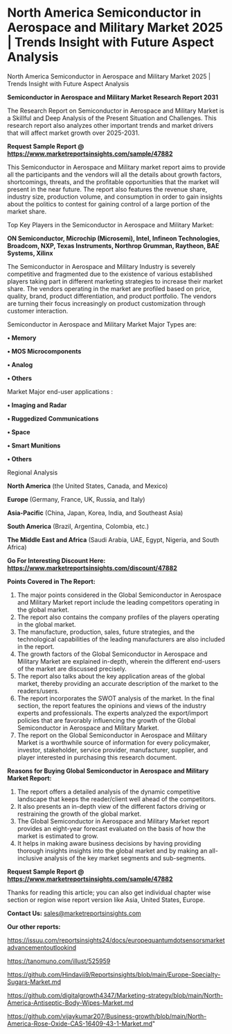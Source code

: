 # North America Semiconductor in Aerospace and Military Market 2025 | Trends Insight with Future Aspect Analysis
North America Semiconductor in Aerospace and Military Market 2025 | Trends Insight with Future Aspect Analysis

<strong>Semiconductor in Aerospace and Military Market Research Report 2031</strong>

The Research Report on Semiconductor in Aerospace and Military Market is a Skillful and Deep Analysis of the Present Situation and Challenges. This research report also analyzes other important trends and market drivers that will affect market growth over 2025-2031.

<strong>Request Sample Report @ <a href=https://www.marketreportsinsights.com/sample/47882>https://www.marketreportsinsights.com/sample/47882</a></strong>

This Semiconductor in Aerospace and Military market report aims to provide all the participants and the vendors will all the details about growth factors, shortcomings, threats, and the profitable opportunities that the market will present in the near future. The report also features the revenue share, industry size, production volume, and consumption in order to gain insights about the politics to contest for gaining control of a large portion of the market share.

Top Key Players in the Semiconductor in Aerospace and Military Market:

<strong>ON Semiconductor, Microchip (Microsemi), Intel, Infineon Technologies, Broadcom, NXP, Texas Instruments, Northrop Grumman, Raytheon, BAE Systems, Xilinx</strong>

The Semiconductor in Aerospace and Military Industry is severely competitive and fragmented due to the existence of various established players taking part in different marketing strategies to increase their market share. The vendors operating in the market are profiled based on price, quality, brand, product differentiation, and product portfolio. The vendors are turning their focus increasingly on product customization through customer interaction.

Semiconductor in Aerospace and Military Market Major Types are:

<strong>•  Memory

•  MOS Microcomponents

•  Analog

•  Others</strong>

Market Major end-user applications :

<strong>•  Imaging and Radar

•  Ruggedized Communications

•  Space

•  Smart Munitions

•  Others</strong>

Regional Analysis

</u><strong><b>North America</b></strong> (the United States, Canada, and Mexico)

<strong><b>Europe </b></strong>(Germany, France, UK, Russia, and Italy)

<strong><b>Asia-Pacific</b></strong> (China, Japan, Korea, India, and Southeast Asia)

<strong><b>South America</b></strong> (Brazil, Argentina, Colombia, etc.)

<strong><b>The Middle East and Africa</b></strong> (Saudi Arabia, UAE, Egypt, Nigeria, and South Africa)

<strong>Go For Interesting Discount Here: <a href=https://www.marketreportsinsights.com/discount/47882>https://www.marketreportsinsights.com/discount/47882</a></strong>

<strong>Points Covered in The Report:</strong>
<ol>
  <li>The major points considered in the Global Semiconductor in Aerospace and Military Market report include the leading competitors operating in the global market.</li>
  <li>The report also contains the company profiles of the players operating in the global market.</li>
  <li>The manufacture, production, sales, future strategies, and the technological capabilities of the leading manufacturers are also included in the report.</li>
  <li>The growth factors of the Global Semiconductor in Aerospace and Military Market are explained in-depth, wherein the different end-users of the market are discussed precisely.</li>
  <li>The report also talks about the key application areas of the global market, thereby providing an accurate description of the market to the readers/users.</li>
  <li>The report incorporates the SWOT analysis of the market. In the final section, the report features the opinions and views of the industry experts and professionals. The experts analyzed the export/import policies that are favorably influencing the growth of the Global Semiconductor in Aerospace and Military Market.</li>
  <li>The report on the Global Semiconductor in Aerospace and Military Market is a worthwhile source of information for every policymaker, investor, stakeholder, service provider, manufacturer, supplier, and player interested in purchasing this research document.</li>
</ol>
<strong>Reasons for Buying Global Semiconductor in Aerospace and Military Market Report:</strong>

<ol>
  <li>The report offers a detailed analysis of the dynamic competitive landscape that keeps the reader/client well ahead of the competitors.</li>
  <li>It also presents an in-depth view of the different factors driving or restraining the growth of the global market.</li>
  <li>The Global Semiconductor in Aerospace and Military Market report provides an eight-year forecast evaluated on the basis of how the market is estimated to grow.</li>
  <li>It helps in making aware business decisions by having providing thorough insights insights into the global market and by making an all-inclusive analysis of the key market segments and sub-segments.</li>
</ol>
<strong>Request Sample Report @ <a href=https://www.marketreportsinsights.com/sample/47882>https://www.marketreportsinsights.com/sample/47882</a></strong>


Thanks for reading this article; you can also get individual chapter wise section or region wise report version like Asia, United States, Europe.

<strong>Contact Us:</strong>
sales@marketreportsinsights.com

<strong>Our other reports:</strong>

<a href=https://issuu.com/reportsinsights24/docs/europequantumdotsensorsmarketadvancementoutlookind>https://issuu.com/reportsinsights24/docs/europequantumdotsensorsmarketadvancementoutlookind</a>

<a href=https://tanomuno.com/illust/525959>https://tanomuno.com/illust/525959</a>

<a href=https://github.com/Hindavii9/Reportsinsights/blob/main/Europe-Specialty-Sugars-Market.md>https://github.com/Hindavii9/Reportsinsights/blob/main/Europe-Specialty-Sugars-Market.md</a>

<a href=https://github.com/digitalgrowth4347/Marketing-strategy/blob/main/North-America-Antiseptic-Body-Wipes-Market.md>https://github.com/digitalgrowth4347/Marketing-strategy/blob/main/North-America-Antiseptic-Body-Wipes-Market.md</a>

<a href=https://github.com/vijaykumar207/Business-growth/blob/main/North-America-Rose-Oxide-CAS-16409-43-1-Market.md>https://github.com/vijaykumar207/Business-growth/blob/main/North-America-Rose-Oxide-CAS-16409-43-1-Market.md</a>"
